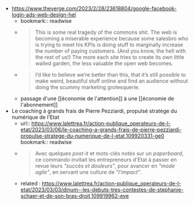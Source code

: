 - https://www.theverge.com/2023/2/28/23618804/google-facebook-login-ads-web-design-hel
	- bookmark:: readwise
	- > This is some real tragedy of the commons shit. The web is becoming a miserable experience because some salesbro who is trying to meet his KPIs is doing stuff to marginally increase the number of paying customers. (And you know, the hell with the rest of us!) The more each site tries to create its own little walled garden, the less valuable the open web becomes.
	- > I’d like to believe we’re better than this, that it’s still possible to make weird, beautiful stuff online and find an audience without doing the scummy marketing grotesquerie.
	- passage d'une [[économie de l'attention]] à une [[économie de l'abonnement]]
- Le coaching à grands frais de Pierre Pezziardi, propulsé stratège du numérique de l'Etat
	- url:: https://www.lalettrea.fr/action-publique_operateurs-de-l-etat/2023/03/06/le-coaching-a-grands-frais-de-pierre-pezziardi-propulse-stratege-du-numerique-de-l-etat,109920331-ge0
	  bookmark:: readwise
	- > Avec quelques *post-it* et mots-clés notés sur un *paperboard*, ce commando invitait les entrepreneurs d'Etat à passer en revue leurs *"succès et douleurs"*, pour avancer en *"mode agile"*, en servant une culture de *"l'impact"*.
	- related : https://www.lalettrea.fr/action-publique_operateurs-de-l-etat/2023/03/03/dinum--les-debuts-tres-contestes-de-stephanie-schaer-et-de-son-bras-droit,109919962-eve